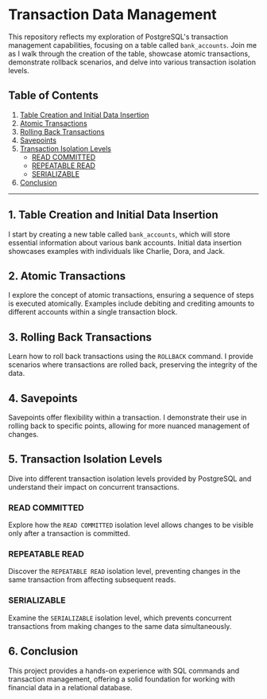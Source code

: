 # Transaction Data Management 

This repository reflects my exploration of PostgreSQL's transaction management capabilities, focusing on a table called `bank_accounts`. Join me as I walk through the creation of the table, showcase atomic transactions, demonstrate rollback scenarios, and delve into various transaction isolation levels.

## Table of Contents

1. [Table Creation and Initial Data Insertion](#table-creation)
2. [Atomic Transactions](#atomic-transactions)
3. [Rolling Back Transactions](#rollback-transactions)
4. [Savepoints](#savepoints)
5. [Transaction Isolation Levels](#transaction-isolation-levels)
    - [READ COMMITTED](#read-committed)
    - [REPEATABLE READ](#repeatable-read)
    - [SERIALIZABLE](#serializable)
6. [Conclusion](#conclusion)

---

## 1. Table Creation and Initial Data Insertion <a name="table-creation"></a>

I start by creating a new table called `bank_accounts`, which will store essential information about various bank accounts. Initial data insertion showcases examples with individuals like Charlie, Dora, and Jack.

## 2. Atomic Transactions <a name="atomic-transactions"></a>

I explore the concept of atomic transactions, ensuring a sequence of steps is executed atomically. Examples include debiting and crediting amounts to different accounts within a single transaction block.

## 3. Rolling Back Transactions <a name="rollback-transactions"></a>

Learn how to roll back transactions using the `ROLLBACK` command. I provide scenarios where transactions are rolled back, preserving the integrity of the data.

## 4. Savepoints <a name="savepoints"></a>

Savepoints offer flexibility within a transaction. I demonstrate their use in rolling back to specific points, allowing for more nuanced management of changes.

## 5. Transaction Isolation Levels <a name="transaction-isolation-levels"></a>

Dive into different transaction isolation levels provided by PostgreSQL and understand their impact on concurrent transactions.

### READ COMMITTED <a name="read-committed"></a>

Explore how the `READ COMMITTED` isolation level allows changes to be visible only after a transaction is committed.

### REPEATABLE READ <a name="repeatable-read"></a>

Discover the `REPEATABLE READ` isolation level, preventing changes in the same transaction from affecting subsequent reads.

### SERIALIZABLE <a name="serializable"></a>

Examine the `SERIALIZABLE` isolation level, which prevents concurrent transactions from making changes to the same data simultaneously.

## 6. Conclusion <a name="conclusion"></a>

This project provides a hands-on experience with SQL commands and transaction management, offering a solid foundation for working with financial data in a relational database.


